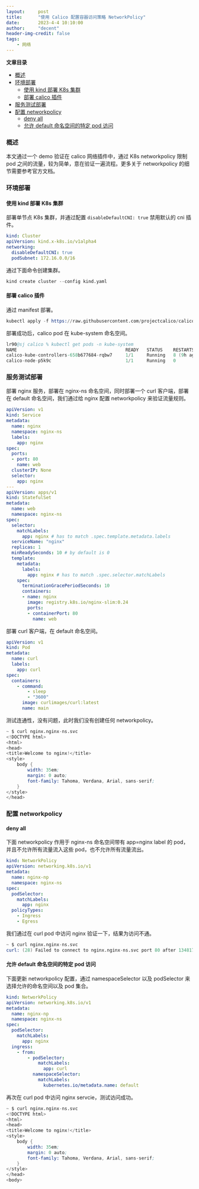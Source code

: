 ```yaml
---
layout:     post
title:      "使用 Calico 配置容器访问策略 NetworkPolicy"
date:       2023-4-4 10:10:00
author:     "decent"
header-img-credit: false
tags:
    - 网络
---
```


**文章目录**
- [概述](#概述)
- [环境部署](#环境部署)
  - [使用 kind 部署 K8s 集群](#使用-kind-部署-k8s-集群)
  - [部署 calico 插件](#部署-calico-插件)
- [服务测试部署](#服务测试部署)
- [配置 networkpolicy](#配置-networkpolicy)
  - [deny all](#deny-all)
  - [允许 default 命名空间的特定 pod 访问](#允许-default-命名空间的特定-pod-访问)


### 概述
本文通过一个 demo 验证在 calico 网络插件中，通过 K8s networkpolicy 限制 pod 之间的流量，较为简单，意在验证一遍流程。更多关于 networkpolicy 的细节需要参考官方文档。

### 环境部署
#### 使用 kind 部署 K8s 集群
部署单节点 K8s 集群，并通过配置 `disableDefaultCNI: true` 禁用默认的 cni 插件。
```yaml
kind: Cluster
apiVersion: kind.x-k8s.io/v1alpha4
networking:
  disableDefaultCNI: true
  podSubnet: 172.16.0.0/16
```
通过下面命令创建集群。
```s
kind create cluster --config kind.yaml
```

#### 部署 calico 插件
通过 manifest 部署。
```s
kubectl apply -f https://raw.githubusercontent.com/projectcalico/calico/v3.28.2/manifests/calico.yaml
```
部署成功后，calico pod 在 kube-system 命名空间。
```s
lr90@sj calico % kubectl get pods -n kube-system
NAME                                         READY   STATUS    RESTARTS        AGE
calico-kube-controllers-658b677684-rqbw7     1/1     Running   8 (9h ago)      20h
calico-node-p5k9c                            1/1     Running   0               20h
```


### 服务测试部署
部署 nginx 服务，部署在 nginx-ns 命名空间，同时部署一个 curl 客户端，部署在 default 命名空间，我们通过给 nginx 配置 networkpolicy 来验证流量规则。
```yaml
apiVersion: v1
kind: Service
metadata:
  name: nginx
  namespace: nginx-ns
  labels:
    app: nginx
spec:
  ports:
  - port: 80
    name: web
  clusterIP: None
  selector:
    app: nginx
---
apiVersion: apps/v1
kind: StatefulSet
metadata:
  name: web
  namespace: nginx-ns
spec:
  selector:
    matchLabels:
      app: nginx # has to match .spec.template.metadata.labels
  serviceName: "nginx"
  replicas: 1
  minReadySeconds: 10 # by default is 0
  template:
    metadata:
      labels:
        app: nginx # has to match .spec.selector.matchLabels
    spec:
      terminationGracePeriodSeconds: 10
      containers:
      - name: nginx
        image: registry.k8s.io/nginx-slim:0.24
        ports:
        - containerPort: 80
          name: web
```
部署 curl 客户端，在 default 命名空间。
```yaml
apiVersion: v1
kind: Pod
metadata:
  name: curl
  labels:
    app: curl
spec:
  containers:
    - command:
        - sleep
        - "3600"
      image: curlimages/curl:latest
      name: main
```
测试连通性，没有问题，此时我们没有创建任何 networkpolicy。
```s
~ $ curl nginx.nginx-ns.svc
<!DOCTYPE html>
<html>
<head>
<title>Welcome to nginx!</title>
<style>
    body {
        width: 35em;
        margin: 0 auto;
        font-family: Tahoma, Verdana, Arial, sans-serif;
    }
</style>
</head>
```

### 配置 networkpolicy
#### deny all
下面 networkpolicy 作用于 nginx-ns 命名空间带有 app=nginx label 的 pod，并且不允许所有流量流入这些 pod，也不允许所有流量流出。
```yaml
kind: NetworkPolicy
apiVersion: networking.k8s.io/v1
metadata:
  name: nginx-np
  namespace: nginx-ns
spec:
  podSelector:
    matchLabels:
      app: nginx
  policyTypes:
    - Ingress
    - Egress
```
我们通过在 curl pod 中访问 nginx 验证一下，结果为访问不通。
```s
~ $ curl nginx.nginx-ns.svc
curl: (28) Failed to connect to nginx.nginx-ns.svc port 80 after 134817 ms: Could not connect to server
```
#### 允许 default 命名空间的特定 pod 访问
下面更新 networkpolicy 配置，通过 namespaceSelector 以及 podSelector 来选择允许的命名空间以及 pod 集合。
```yaml
kind: NetworkPolicy
apiVersion: networking.k8s.io/v1
metadata:
  name: nginx-np
  namespace: nginx-ns
spec:
  podSelector:
    matchLabels:
      app: nginx
  ingress:
    - from:
        - podSelector:
            matchLabels:
              app: curl
          namespaceSelector:
            matchLabels:
              kubernetes.io/metadata.name: default
```
再次在 curl pod 中访问 nginx servcie，测试访问成功。
```s
~ $ curl nginx.nginx-ns.svc
<!DOCTYPE html>
<html>
<head>
<title>Welcome to nginx!</title>
<style>
    body {
        width: 35em;
        margin: 0 auto;
        font-family: Tahoma, Verdana, Arial, sans-serif;
    }
</style>
</head>
<body>
```
